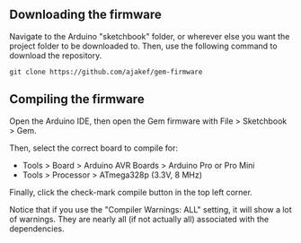 ## Downloading the firmware
Navigate to the Arduino "sketchbook" folder, or wherever else you want the project folder to be downloaded to. Then, use the following command to download the repository.
```
git clone https://github.com/ajakef/gem-firmware
```

## Compiling the firmware
Open the Arduino IDE, then open the Gem firmware with File > Sketchbook > Gem.

Then, select the correct board to compile for:
* Tools > Board > Arduino AVR Boards > Arduino Pro or Pro Mini
* Tools > Processor > ATmega328p (3.3V, 8 MHz)

Finally, click the check-mark compile button in the top left corner.

Notice that if you use the "Compiler Warnings: ALL" setting, it will show a lot of warnings. They are nearly all (if not actually all) associated with the dependencies.